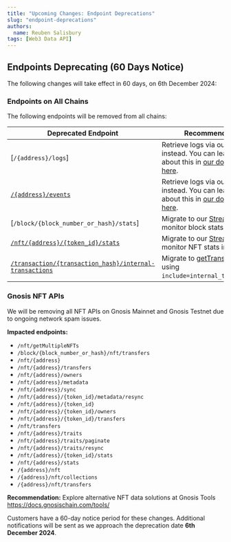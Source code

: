 ```yaml
---
title: "Upcoming Changes: Endpoint Deprecations"
slug: "endpoint-deprecations"
authors:
  name: Reuben Salisbury
tags: [Web3 Data API]
---
```


## Endpoints Deprecating (60 Days Notice)

The following changes will take effect in 60 days, on 6th December 2024:

### Endpoints on All Chains

The following endpoints will be removed from all chains:

| Deprecated Endpoint                                                                                               | Recommendation                                                                                                                        |
| ----------------------------------------------------------------------------------------------------------------- | ------------------------------------------------------------------------------------------------------------------------------------- |
| [`/{address}/logs`]                                                                                               | Retrieve logs via our RPC nodes instead. You can learn more about this in [our documentation here](/rpc-nodes/reference/eth_getLogs). |
| [`/{address}/events`](/web3-data-api/evm/reference/get-contract-events)                                           | Retrieve logs via our RPC nodes instead. You can learn more about this in [our documentation here](/rpc-nodes/reference/eth_getLogs). |
| [`/block/{block_number_or_hash}/stats`]                                                                           | Migrate to our [Streams API](/streams-api/evm) to monitor block stats in real time.                                                   |
| [`/nft/{address}/{token_id}/stats`](/web3-data-api/evm/reference/get-nft-token-stats)                             | Migrate to our [Streams API](/streams-api/evm) to monitor NFT stats in real time.                                                     |
| [`/transaction/{transaction_hash}/internal-transactions`](/web3-data-api/evm/reference/get-internal-transactions) | Migrate to [getTransactionHash](/web3-data-api/evm/reference/get-transaction) using `include=internal_transactions`.                  |

### Gnosis NFT APIs

We will be removing all NFT APIs on Gnosis Mainnet and Gnosis Testnet due to ongoing network spam issues.

**Impacted endpoints:**

- `/nft/getMultipleNFTs`
- `/block/{block_number_or_hash}/nft/transfers`
- `/nft/{address}`
- `/nft/{address}/transfers`
- `/nft/{address}/owners`
- `/nft/{address}/metadata`
- `/nft/{address}/sync`
- `/nft/{address}/{token_id}/metadata/resync`
- `/nft/{address}/{token_id}`
- `/nft/{address}/{token_id}/owners`
- `/nft/{address}/{token_id}/transfers`
- `/nft/transfers`
- `/nft/{address}/traits`
- `/nft/{address}/traits/paginate`
- `/nft/{address}/traits/resync`
- `/nft/{address}/{token_id}/stats`
- `/nft/{address}/stats`
- `/{address}/nft`
- `/{address}/nft/collections`
- `/{address}/nft/transfers`

**Recommendation:** Explore alternative NFT data solutions at Gnosis Tools https://docs.gnosischain.com/tools/

Customers have a 60-day notice period for these changes. Additional notifications will be sent as we approach the deprecation date **6th December 2024**.
